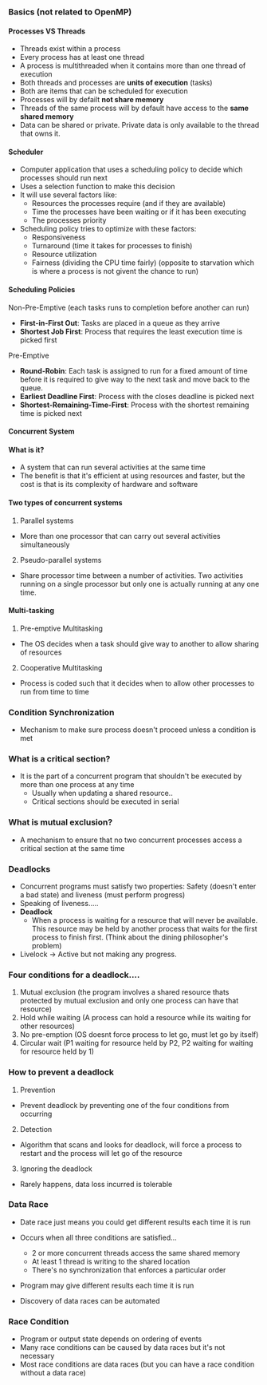 ### Basics (not related to OpenMP)

#### Processes VS Threads
- Threads exist within a process
- Every process has at least one thread
- A process is multithreaded when it contains more than one thread of execution
- Both threads and processes are **units of execution** (tasks)
- Both are items that can be scheduled for execution
- Processes will by defailt **not share memory**
- Threads of the same process will by default have access to the **same shared memory**
- Data can be shared or private. Private data is only available to the thread that owns it.

#### Scheduler
- Computer application that uses a scheduling policy to decide which processes should run next
- Uses a selection function to make this decision
- It will use several factors like:
  - Resources the processes require (and if they are available)
  - Time the processes have been waiting or if it has been executing 
  - The processes priority
- Scheduling policy tries to optimize with these factors:
  - Responsiveness
  - Turnaround (time it takes for processes to finish)
  - Resource utilization
  - Fairness (dividing the CPU time fairly) (opposite to starvation which is where a process is not givent the chance to run)

#### Scheduling Policies
Non-Pre-Emptive (each tasks runs to completion before another can run)
- **First-in-First Out**: Tasks are placed in a queue as they arrive
- **Shortest Job First**: Process that requires the least execution time is picked first

Pre-Emptive
- **Round-Robin**: Each task is assigned to run for a fixed amount of time before it is required to give way to the next task and move back to the queue. 
- **Earliest Deadline First**: Process with the closes deadline is picked next
- **Shortest-Remaining-Time-First**: Process with the shortest remaining time is picked next

#### Concurrent System
#### What is it?
- A system that can run several activities at the same time
- The benefit is that it's efficient at using resources and faster, but the cost is that is its complexity of hardware and software
#### Two types of concurrent systems
1. Parallel systems
  - More than one processor that can carry out several activities simultaneously
2. Pseudo-parallel systems
  - Share processor time between a number of activities. Two activities running on a single processor but only one is actually running at any one time.

#### Multi-tasking
1. Pre-emptive Multitasking
  - The OS decides when a task should give way to another to allow sharing of resources 
2. Cooperative Multitasking
  - Process is coded such that it decides when to allow other processes to run from time to time

### Condition Synchronization
- Mechanism to make sure process doesn't proceed unless a condition is met

### What is a critical section?
- It is the part of a concurrent program that shouldn't be executed by more than one process at any time
  - Usually when updating a shared resource..
  - Critical sections should be executed in serial

### What is mutual exclusion?
- A mechanism to ensure that no two concurrent processes access a critical section at the same time

### Deadlocks
- Concurrent programs must satisfy two properties: Safety (doesn't enter a bad state) and liveness (must perform progress)
- Speaking of liveness.....
- **Deadlock**
  - When a process is waiting for a resource that will never be available. This resource may be held by another process that waits for the first process to finish first. (Think about the dining philosopher's problem)
- Livelock -> Active but not making any progress.

### Four conditions for a deadlock....
1. Mutual exclusion (the program involves a shared resource thats protected by mutual exclusion and only one process can have that resource)
2. Hold while waiting (A process can hold a resource while its waiting for other resources)
3. No pre-emption (OS doesnt force process to let go, must let go by itself)
4. Circular wait (P1 waiting for resource held by P2, P2 waiting for waiting for resource  held by 1)

### How to prevent a deadlock
1. Prevention
  - Prevent deadlock by preventing one of the four conditions from occurring
2. Detection
  - Algorithm that scans and looks for deadlock, will force a process to restart and the process will let go of the resource
3. Ignoring the deadlock
  - Rarely happens, data loss incurred is tolerable

### Data Race
* Date race just means you could get different results each time it is run
- Occurs when all three conditions are satisfied...
  - 2 or more concurrent threads access the same shared memory
  - At least 1 thread is writing to the shared location
  - There's no synchronization that enforces a particular order 

- Program may give different results each time it is run
- Discovery of data races can be automated

### Race Condition
- Program or output state depends on ordering of events
- Many race conditions can be caused by data races but it's not necessary
- Most race conditions are data races (but you can have a race condition without a data race)


